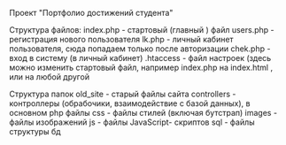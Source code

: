 Проект "Портфолио достижений студента"

Структура файлов:
index.php  - стартовый (главный ) файл
users.php - регистрация нового пользователя
lk.php - личный кабинет пользователя, сюда попадаем только после авторизации
chek.php - вход в систему (в личный кабинет)
.htaccess  - файл настроек (здесь можно изменить стартовый файл, например index.php на index.html , или на любой другой

Структура папок
old_site - старый файлы сайта
controllers - контроллеры (обрабочики, взаимодействие с базой данных), в основном php файлы
css - файлы стилей (включая бутстрап)
images - файлы изображений
js -  файлы JavaScript- скриптов
sql - файлы структуры бд
